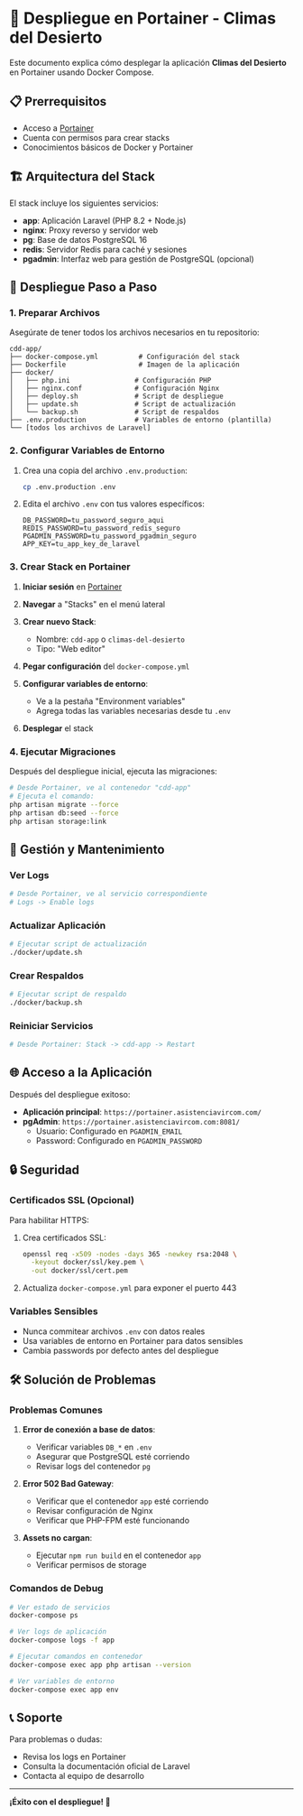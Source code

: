 # 🚀 Despliegue en Portainer - Climas del Desierto

Este documento explica cómo desplegar la aplicación **Climas del Desierto** en Portainer usando Docker Compose.

## 📋 Prerrequisitos

- Acceso a [Portainer](https://portainer.asistenciavircom.com/)
- Cuenta con permisos para crear stacks
- Conocimientos básicos de Docker y Portainer

## 🏗️ Arquitectura del Stack

El stack incluye los siguientes servicios:

- **app**: Aplicación Laravel (PHP 8.2 + Node.js)
- **nginx**: Proxy reverso y servidor web
- **pg**: Base de datos PostgreSQL 16
- **redis**: Servidor Redis para caché y sesiones
- **pgadmin**: Interfaz web para gestión de PostgreSQL (opcional)

## 🚀 Despliegue Paso a Paso

### 1. Preparar Archivos

Asegúrate de tener todos los archivos necesarios en tu repositorio:

```
cdd-app/
├── docker-compose.yml          # Configuración del stack
├── Dockerfile                  # Imagen de la aplicación
├── docker/
│   ├── php.ini                # Configuración PHP
│   ├── nginx.conf             # Configuración Nginx
│   ├── deploy.sh              # Script de despliegue
│   ├── update.sh              # Script de actualización
│   └── backup.sh              # Script de respaldos
├── .env.production            # Variables de entorno (plantilla)
└── [todos los archivos de Laravel]
```

### 2. Configurar Variables de Entorno

1. Crea una copia del archivo `.env.production`:
   ```bash
   cp .env.production .env
   ```

2. Edita el archivo `.env` con tus valores específicos:
   ```env
   DB_PASSWORD=tu_password_seguro_aqui
   REDIS_PASSWORD=tu_password_redis_seguro
   PGADMIN_PASSWORD=tu_password_pgadmin_seguro
   APP_KEY=tu_app_key_de_laravel
   ```

### 3. Crear Stack en Portainer

1. **Iniciar sesión** en [Portainer](https://portainer.asistenciavircom.com/)

2. **Navegar** a "Stacks" en el menú lateral

3. **Crear nuevo Stack**:
   - Nombre: `cdd-app` o `climas-del-desierto`
   - Tipo: "Web editor"

4. **Pegar configuración** del `docker-compose.yml`

5. **Configurar variables de entorno**:
   - Ve a la pestaña "Environment variables"
   - Agrega todas las variables necesarias desde tu `.env`

6. **Desplegar** el stack

### 4. Ejecutar Migraciones

Después del despliegue inicial, ejecuta las migraciones:

```bash
# Desde Portainer, ve al contenedor "cdd-app"
# Ejecuta el comando:
php artisan migrate --force
php artisan db:seed --force
php artisan storage:link
```

## 🔧 Gestión y Mantenimiento

### Ver Logs
```bash
# Desde Portainer, ve al servicio correspondiente
# Logs -> Enable logs
```

### Actualizar Aplicación
```bash
# Ejecutar script de actualización
./docker/update.sh
```

### Crear Respaldos
```bash
# Ejecutar script de respaldo
./docker/backup.sh
```

### Reiniciar Servicios
```bash
# Desde Portainer: Stack -> cdd-app -> Restart
```

## 🌐 Acceso a la Aplicación

Después del despliegue exitoso:

- **Aplicación principal**: `https://portainer.asistenciavircom.com/`
- **pgAdmin**: `https://portainer.asistenciavircom.com:8081/`
  - Usuario: Configurado en `PGADMIN_EMAIL`
  - Password: Configurado en `PGADMIN_PASSWORD`

## 🔒 Seguridad

### Certificados SSL (Opcional)

Para habilitar HTTPS:

1. Crea certificados SSL:
   ```bash
   openssl req -x509 -nodes -days 365 -newkey rsa:2048 \
     -keyout docker/ssl/key.pem \
     -out docker/ssl/cert.pem
   ```

2. Actualiza `docker-compose.yml` para exponer el puerto 443

### Variables Sensibles

- Nunca commitear archivos `.env` con datos reales
- Usa variables de entorno en Portainer para datos sensibles
- Cambia passwords por defecto antes del despliegue

## 🛠️ Solución de Problemas

### Problemas Comunes

1. **Error de conexión a base de datos**:
   - Verificar variables `DB_*` en `.env`
   - Asegurar que PostgreSQL esté corriendo
   - Revisar logs del contenedor `pg`

2. **Error 502 Bad Gateway**:
   - Verificar que el contenedor `app` esté corriendo
   - Revisar configuración de Nginx
   - Verificar que PHP-FPM esté funcionando

3. **Assets no cargan**:
   - Ejecutar `npm run build` en el contenedor `app`
   - Verificar permisos de storage

### Comandos de Debug

```bash
# Ver estado de servicios
docker-compose ps

# Ver logs de aplicación
docker-compose logs -f app

# Ejecutar comandos en contenedor
docker-compose exec app php artisan --version

# Ver variables de entorno
docker-compose exec app env
```

## 📞 Soporte

Para problemas o dudas:
- Revisa los logs en Portainer
- Consulta la documentación oficial de Laravel
- Contacta al equipo de desarrollo

---

**¡Éxito con el despliegue! 🚀**